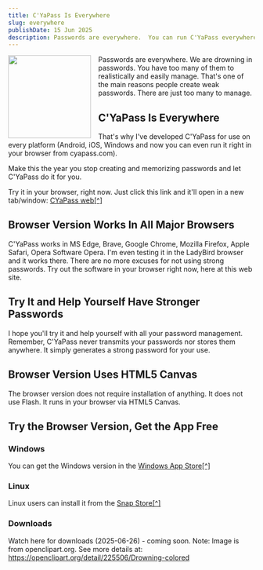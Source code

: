 ```yaml
---
title: C'YaPass Is Everywhere 
slug: everywhere 
publishDate: 15 Jun 2025
description: Passwords are everywhere.  You can run C'YaPass everywhere. 
---
```


<img src="/assets/blog/passDrown.png"  style="width: 169px; float: left;padding-right:15px;">

Passwords are everywhere. We are drowning in passwords. You have too many of them to realistically and easily manage.   That's one of the main reasons people create weak passwords.  There are just too many to manage.

## C'YaPass Is Everywhere
That's why I've developed C'YaPass for use on every platform (Android, iOS, Windows and now you can even run it right in your browser from cyapass.com).

Make this the year you stop creating and memorizing passwords and let C'YaPass do it for you.

Try it in your browser, right now.  Just click this link and it'll open in a new tab/window: <a href="http://cyapass.com/" target="_blank">CYaPass web[^]</a>

## Browser Version Works In All Major Browsers
C'YaPass works in MS Edge, Brave, Google Chrome, Mozilla Firefox, Apple Safari, Opera Software Opera.
I'm even testing it in the LadyBird browser and it works there.
There are no more excuses for not using strong passwords.  Try out the software in your browser right now, here at this web site.

## Try It and Help Yourself Have Stronger Passwords
I hope you'll try it and help yourself with all your password management.
Remember, C'YaPass never transmits your passwords nor stores them anywhere.  It simply generates a strong password for your use.

## Browser Version Uses HTML5 Canvas
The browser version does not require installation of anything.  It does not use Flash.  It runs in your browser via HTML5 Canvas.

## Try the Browser Version, Get the App Free

### Windows
You can get the Windows version in the <a href="https://apps.microsoft.com/detail/9pfd82d1z7rw?hl=en-us&gl=US" target="_blank">Windows App Store[^]</a>

### Linux
Linux users can install it from the <a href="https://snapcraft.io/cyapass" target="_blank">Snap Store[^]</a>

### Downloads
Watch here for downloads (2025-06-26) - coming soon.
Note: Image is from openclipart.org. See more details at: https://openclipart.org/detail/225506/Drowning-colored
